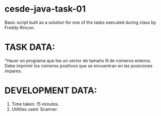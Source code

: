 # cesde-java-task-01
Basic script built as a solution for one of the tasks executed during class by Freddy Rincon.

# TASK DATA:
"Hacer un programa que lea un vector de tamaño N de números enteros. Debe imprimir los números positivos que se encuentran en las posiciones impares.

# DEVELOPMENT DATA:
1. Time taken: 15 minutes.
2. Utilities used: Scanner.

